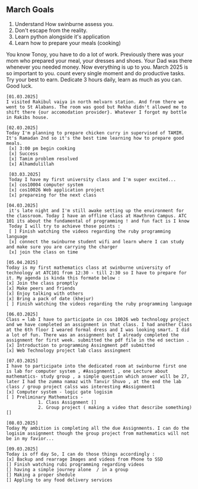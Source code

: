 ## March Goals 
1. Understand How swinburne assess you. 
2. Don't escape from the reality. 
3. Learn python alongside it's application
4. Learn how to prepare your meals (cooking)


You know Tonoy, you have to do a lot of work. Previously there was your mom who prepared your meal, your dresses and shoes. Your Dad was there whenever you needed money. Now everything is up to you. March 2025 is so important to you. count every single moment and do productive tasks. Try your best to earn. Dedicate 3 hours daily, learn as much as you can. Good luck.
```
[01.03.2025]
I visited Rakibul vaiya in north melvarn station. And from there we went to St Alabans. The room was good but Rekha didn't allowed me to shift there {our accomodation provider}. Whatever I forgot my bottle in Rakibs house. 

[02.03.2025]
Today I'm planning to prepare chicken curry in supervised of TAMIM. It's Ramadan 2nd so it's the best time learning how to prepare good meals. 
 [x] 3:00 pm begin cooking
 [x] Success 
 [x] Tamim problem resolved
 [x] Alhamdulillah

 [03.03.2025]
 Today I have my first university class and I'm super excited...
 [x] cos10004 computer system
 [x] cos10026 Web application project
 [x] prepareing for the next class 

[04.03.2025]
 it's late night and I'm still awake setting up the environment for the classroom. Today I have an offline class at Hawthron Campus. ATC 101 its about the fundamental of programming ! and fun fact is I know 
 Today I will try to achieve those points :
 [ ] Finish watching the videos regarding the ruby programming language 
 [x] connect the swinburne student wifi and learn where I can study and make sure you are carrying the charger  
 [x] join the class on time 

[05.04.2025]
Today is my first mathematics class at swinburne university of technology at ATC101 from 12:30 - till 2:30 so I have to prepare for it. My agenda is kinda this formate below :
[x] Join the class promptly 
[x] Make peers and friends
[x] Enjoy talking with others
[x] Bring a pack of date (khejur)
[ ] Finish watching the videos regarding the ruby programming language 

[06.03.2025]
Class = lab I have to participate in cos 10026 web technology project and we have completed an assignment in that class. I had another Class at the 6th floor I weared formal dress and I was looking smart. I did a lot of fun. There was an assignment but I already completed the assignment for first week. submitted the pdf file in the ed section . 
[x] Introduction to programming Assingment pdf submitted 
[x] Web Technology project lab class assingment 

[07.03.2025]
I have to participate into the dedicated room at swinburne first one is lab for computer system , #Assignment1 , one Lecture about mathematics- study group , a simple question which answer will be 27, later I had the zumma namaz with Tanvir Shuvo , at the end the lab class / group project calss was interesting #Assignment1
[x] Computer system - logic gate logisim 
[ ] Preliminary Mathematics - 
            1. Class Assignment []
            2. Group project ( making a video that describe something) []

[08.03.2025]
Today My ambition is completing all the due Assignments. I can do the logisim assignment though the group project from mathematics will not be in my favior... 

[09.03.2025]
Today is off day So, I can do those things accordingly : 
[x] Backup and rearrage Images and videos from Phone to SSD
[] Finish watching rubi programming regarding videos 
[] having a simple journey alone  / in a group 
[] Making a proper shedule 
[] Appling to any food delivery services 
```